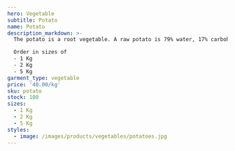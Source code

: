 ```yaml
---
hero: Vegetable
subtitle: Potato
name: Potato
description_markdown: >-
  The potato is a root vegetable. A raw potato is 79% water, 17% carbohydrates (88% is starch), 2% protein, and contains negligible fat and is a rich source of vitamin B6 and vitamin C

  Order in sizes of
  - 1 Kg
  - 2 Kg
  - 5 Kg
garment_type: vegetable
price: '40.00/kg'
sku: potato
stock: 100
sizes:
  - 1 Kg
  - 2 Kg
  - 5 Kg
styles:
  - image: /images/products/vegetables/potatoes.jpg
---
```

